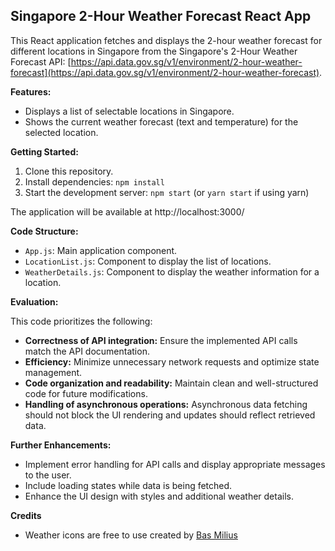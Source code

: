 ## Singapore 2-Hour Weather Forecast React App

This React application fetches and displays the 2-hour weather forecast for different locations in Singapore from the Singapore's 2-Hour Weather Forecast API: [https://api.data.gov.sg/v1/environment/2-hour-weather-forecast](https://api.data.gov.sg/v1/environment/2-hour-weather-forecast).

**Features:**

- Displays a list of selectable locations in Singapore.
- Shows the current weather forecast (text and temperature) for the selected location.

**Getting Started:**

1. Clone this repository.
2. Install dependencies: `npm install`
3. Start the development server: `npm start` (or `yarn start` if using yarn)

The application will be available at http://localhost:3000/

**Code Structure:**

- `App.js`: Main application component.
- `LocationList.js`: Component to display the list of locations.
- `WeatherDetails.js`: Component to display the weather information for a location.

**Evaluation:**

This code prioritizes the following:

- **Correctness of API integration:** Ensure the implemented API calls match the API documentation.
- **Efficiency:** Minimize unnecessary network requests and optimize state management.
- **Code organization and readability:** Maintain clean and well-structured code for future modifications.
- **Handling of asynchronous operations:** Asynchronous data fetching should not block the UI rendering and updates should reflect retrieved data.

**Further Enhancements:**

- Implement error handling for API calls and display appropriate messages to the user.
- Include loading states while data is being fetched.
- Enhance the UI design with styles and additional weather details.

**Credits**

- Weather icons are free to use created by [Bas Milius](https://github.com/basmilius/weather-icons)
